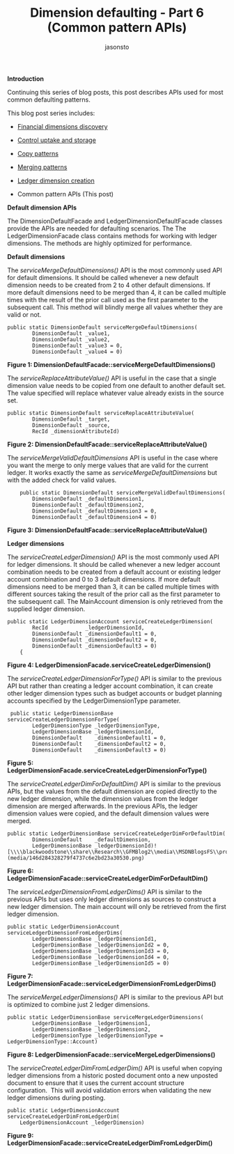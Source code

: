 ﻿---
title: Dimension defaulting - Part 6 (Common pattern APIs)
author: jasonsto
---

**Introduction**

Continuing this series of blog posts, this post describes APIs used for most
common defaulting patterns.

This blog post series includes:

-   [Financial dimensions discovery](dimension-defaulting-part1.md)

-   [Control uptake and storage](dimension-defaulting-part2.md)

-   [Copy patterns](dimension-defaulting-part3.md)

-   [Merging patterns](dimension-defaulting-part4.md)

-   [Ledger dimension creation](dimension-defaulting-part5.md)

-   Common pattern APIs (This post)

**Default dimension APIs**

The DimensionDefaultFacade and LedgerDimensionDefaultFacade classes provide the APIs are needed for defaulting
scenarios. The The LedgerDimensionFacade class contains methods for working with ledger dimensions. The methods are highly optimized for
performance.

**Default dimensions**

The *serviceMergeDefaultDimensions()* API is the most commonly used API for
default dimensions. It should be called whenever a new default dimension needs
to be created from 2 to 4 other default dimensions. If more default dimensions
need to be merged than 4, it can be called multiple times with the result of the
prior call used as the first parameter to the subsequent call. This method will 
blindly merge all values whether they are valid or not.

```
public static DimensionDefault serviceMergeDefaultDimensions(
        DimensionDefault _value1,
        DimensionDefault _value2,
        DimensionDefault _value3 = 0,
        DimensionDefault _value4 = 0)
```
**Figure 1: DimensionDefaultFacade::serviceMergeDefaultDimensions()**

The *serviceReplaceAttributeValue()* API is useful in the case that a single
dimension value needs to be copied from one default to another default set. The
value specified will replace whatever value already exists in the source set.

```
public static DimensionDefault serviceReplaceAttributeValue(
        DimensionDefault _target,
        DimensionDefault _source,
        RecId _dimensionAttributeId)
```
**Figure 2: DimensionDefaultFacade::serviceReplaceAttributeValue()** 

The *serviceMergeValidDefaultDimensions* API is useful in the case where you 
want the merge to only merge values that are valid for the current ledger. 
It works exactly the same as *serviceMergeDefaultDimensions* but with the added 
check for valid values.

```
    public static DimensionDefault serviceMergeValidDefaultDimensions(
        DimensionDefault _defaultDimension1,
        DimensionDefault _defaultDimension2,
        DimensionDefault _defaultDimension3 = 0,
        DimensionDefault _defaultDimension4 = 0)
```
**Figure 3: DimensionDefaultFacade::serviceReplaceAttributeValue()** 

**Ledger dimensions**

The *serviceCreateLedgerDimension()* API is the most commonly used API for
ledger dimensions. It should be called whenever a new ledger account combination
needs to be created from a default account or existing ledger account
combination and 0 to 3 default dimensions. If more default dimensions need to be
merged than 3, it can be called multiple times with different sources taking the
result of the prior call as the first parameter to the subsequent call. The
MainAccount dimension is only retrieved from the supplied ledger dimension.

```
public static LedgerDimensionAccount serviceCreateLedgerDimension(
        RecId            _ledgerDimensionId,
        DimensionDefault _dimensionDefault1 = 0,
        DimensionDefault _dimensionDefault2 = 0,
        DimensionDefault _dimensionDefault3 = 0)
    {
```
**Figure 4: LedgerDimensionFacade.serviceCreateLedgerDimension()**

The *serviceCreateLedgerDimensionForType()* API is similar to the previous API
but rather than creating a ledger account combination, it can create other
ledger dimension types such as budget accounts or budget planning accounts
specified by the LedgerDimensionType parameter.
```
 public static LedgerDimensionBase serviceCreateLedgerDimensionForType(
        LedgerDimensionType _ledgerDimensionType,
        LedgerDimensionBase _ledgerDimensionId,
        DimensionDefault    _dimensionDefault1 = 0,
        DimensionDefault    _dimensionDefault2 = 0,
        DimensionDefault    _dimensionDefault3 = 0)
```
**Figure 5: LedgerDimensionFacade.serviceCreateLedgerDimensionForType()**

The *serviceCreateLedgerDimForDefaultDim()* API is similar to the previous APIs,
but the values from the default dimension are copied directly to the new ledger
dimension, while the dimension values from the ledger dimension are merged
afterwards. In the previous APIs, the ledger dimension values were copied, and
the default dimension values were merged.
```
public static LedgerDimensionBase serviceCreateLedgerDimForDefaultDim(
        DimensionDefault    _defaultDimension,
        LedgerDimensionBase _ledgerDimensionId)![\\\\blackwoodstone\\share\\Research\\GFMBlog2\\media\\MSDNBlogsFS\\prod.evol.blogs.msdn.com\\CommunityServer.Blogs.Components.WeblogFiles\\00\\00\\01\\50\\86\\5710.c65.png](media/146d284328279f4737c6e2bd23a30530.png)
```
**Figure 6: LedgerDimensionFacade::serviceCreateLedgerDimForDefaultDim()**

The *serviceLedgerDimensionFromLedgerDims()* API is similar to the previous APIs
but uses only ledger dimensions as sources to construct a new ledger dimension.
The main account will only be retrieved from the first ledger dimension.
```
public static LedgerDimensionAccount serviceLedgerDimensionFromLedgerDims(
        LedgerDimensionBase _ledgerDimensionId1,
        LedgerDimensionBase _ledgerDimensionId2 = 0,
        LedgerDimensionBase _ledgerDimensionId3 = 0,
        LedgerDimensionBase _ledgerDimensionId4 = 0,
        LedgerDimensionBase _ledgerDimensionId5 = 0)
```
**Figure 7: LedgerDimensionFacade::serviceLedgerDimensionFromLedgerDims()**

The *serviceMergeLedgerDimensions()* API is similar to the previous API but is
optimized to combine just 2 ledger dimensions. 

```
public static LedgerDimensionBase serviceMergeLedgerDimensions(
        LedgerDimensionBase _ledgerDimension1,
        LedgerDimensionBase _ledgerDimension2,
        LedgerDimensionType _ledgerDimensionType = LedgerDimensionType::Account)
```
**Figure 8: LedgerDimensionFacade::serviceMergeLedgerDimensions()**

The *serviceCreateLedgerDimFromLedgerDim()* API is useful when copying ledger
dimensions from a historic posted document onto a new unposted document to
ensure that it uses the current account structure configuration.  This will
avoid validation errors when validating the new ledger dimensions during
posting.

```
public static LedgerDimensionAccount serviceCreateLedgerDimFromLedgerDim(
	LedgerDimensionAccount _ledgerDimension)
```
**Figure 9: LedgerDimensionFacade::serviceCreateLedgerDimFromLedgerDim()**
